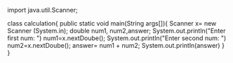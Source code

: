 import java.util.Scanner;

class calculation{
  public static void main(String args[]){
    Scanner x= new Scanner (System.in);
    double num1, num2,answer;
    System.out.println("Enter first num: ")
    num1=x.nextDoube();
    System.out.println("Enter second num: ")
    num2=x.nextDoube();
    answer= num1 + num2;
    System.out.println(answer)
  }
}
